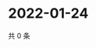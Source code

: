 # 2022-01-24

共 0 条

<!-- BEGIN WEIBO -->
<!-- 最后更新时间 Mon Jan 24 2022 15:13:31 GMT+0800 (China Standard Time) -->

<!-- END WEIBO -->
